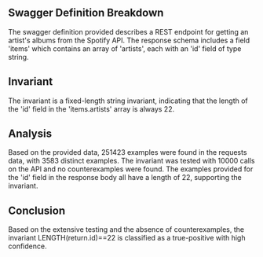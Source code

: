 ## Swagger Definition Breakdown
The swagger definition provided describes a REST endpoint for getting an artist's albums from the Spotify API. The response schema includes a field 'items' which contains an array of 'artists', each with an 'id' field of type string.

## Invariant
The invariant is a fixed-length string invariant, indicating that the length of the 'id' field in the 'items.artists' array is always 22.

## Analysis
Based on the provided data, 251423 examples were found in the requests data, with 3583 distinct examples. The invariant was tested with 10000 calls on the API and no counterexamples were found. The examples provided for the 'id' field in the response body all have a length of 22, supporting the invariant.

## Conclusion
Based on the extensive testing and the absence of counterexamples, the invariant LENGTH(return.id)==22 is classified as a true-positive with high confidence.
